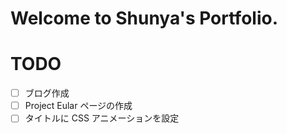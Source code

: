 # Welcome to Shunya's Portfolio.

# TODO

- [ ] ブログ作成
- [ ] Project Eular ページの作成
- [ ] タイトルに CSS アニメーションを設定
